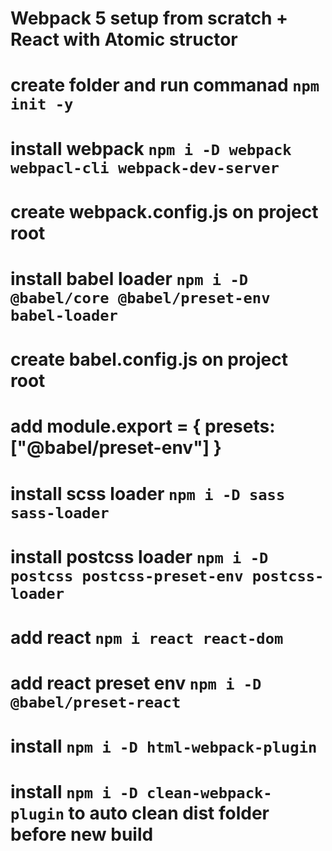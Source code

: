 # Webpack 5 setup from scratch + React with Atomic structor
# 
# create folder and run commanad `npm init -y`
# install webpack `npm i -D webpack webpacl-cli webpack-dev-server`
# create webpack.config.js on project root
# install babel loader `npm i -D @babel/core @babel/preset-env babel-loader`
# create babel.config.js on project root
# add module.export = { presets: ["@babel/preset-env"] }
# install scss loader `npm i -D sass sass-loader`
# install postcss loader `npm i -D postcss postcss-preset-env postcss-loader`
# add react `npm i react react-dom`
# add react preset env `npm i -D @babel/preset-react`
# install `npm i -D html-webpack-plugin`
# install `npm i -D clean-webpack-plugin` to auto clean dist folder before new build


